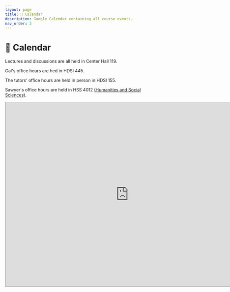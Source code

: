 ```yaml
---
layout: page
title: 📆 Calendar
description: Google Calendar containing all course events.
nav_order: 3
---
```


# 📆 Calendar

Lectures and discussions are all held in Center Hall 119.

Gal's office hours are hed in HDSI 445.

 The tutors' office hours are held in person in HDSI 155. 

Sawyer's office hours are held in HSS 4012 [(Humanities and Social Sciences)](https://map.concept3d.com/?id=1005#!m/237181?share).

<iframe src="https://calendar.google.com/calendar/embed?height=600&wkst=2&ctz=America%2FLos_Angeles&showTitle=0&showCalendars=0&showTabs=0&mode=WEEK&src=Y181YmQ4NjRiMGY5ZDhiYTRlNzQzZGNjMWNjMTBiNmM4ZTNjMDdiNjMxYjcxNmExODNhMWZmYWQ0YjVjNTBkNTk3QGdyb3VwLmNhbGVuZGFyLmdvb2dsZS5jb20&color=%238e24aa" style="border:solid 1px #777" width="800" height="600" frameborder="0" scrolling="no"></iframe>


